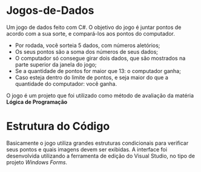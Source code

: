 # Jogos-de-Dados
Um jogo de dados feito com C#.
O objetivo do jogo é juntar pontos de acordo com a sua sorte, e compará-los aos pontos do computador.
  - Por rodada, você sorteia 5 dados, com números aletórios;
  - Os seus pontos são a soma dos números de seus dados;
  - O computador só consegue girar dois dados, que são mostrados na parte superior da janela do jogo;
  - Se a quantidade de pontos for maior que 13: o computador ganha;
  - Caso esteja dentro do limite de pontos, e seja maior do que a quantidade do computador: você ganha.

O jogo é um projeto que foi utilizado como método de avaliação da matéria **Lógica de Programação**
# Estrutura do Código
Basicamente o jogo utiliza grandes estruturas condicionais para verificar seus pontos e quais imagens devem ser exibidas.
A interface foi desenvolvida utilizando a ferramenta de edição do Visual Studio, no tipo de projeto *Windows Forms*.
